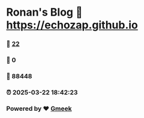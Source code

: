 # Ronan's Blog :link: https://echozap.github.io 
### :page_facing_up: [22](https://echozap.github.io/tag.html) 
### :speech_balloon: 0 
### :hibiscus: 88448 
### :alarm_clock: 2025-03-22 18:42:23 
### Powered by :heart: [Gmeek](https://github.com/Meekdai/Gmeek)
